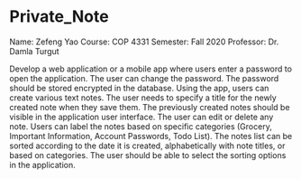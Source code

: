 # Private_Note 

Name: Zefeng Yao
Course: COP 4331
Semester: Fall 2020
Professor: Dr. Damla Turgut

Develop a web application or a mobile app where users enter a password to open the application. The user can change the password. The password should be stored encrypted in the database. Using the app, users can create various text notes. The user needs to specify a title for the newly created note when they save them. The previously created notes should be visible in the application user interface. The user can edit or delete any note. Users can label the notes based on specific categories (Grocery, Important Information, Account Passwords, Todo List). The notes list can be sorted according to the date it is created, alphabetically with note titles, or based on categories. The user should be able to select the sorting options in the application. 

 
